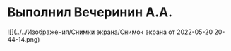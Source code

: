 # Выполнил Вечеринин А.А.
![](../../Изображения/Снимки экрана/Снимок экрана от 2022-05-20 20-44-14.png)